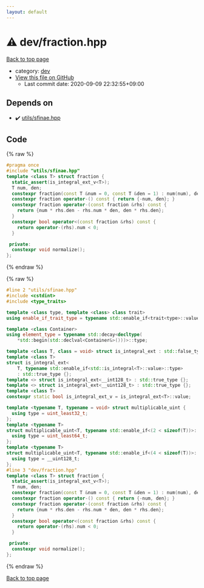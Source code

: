 ```yaml
---
layout: default
---
```


<!-- mathjax config similar to math.stackexchange -->
<script type="text/javascript" async
  src="https://cdnjs.cloudflare.com/ajax/libs/mathjax/2.7.5/MathJax.js?config=TeX-MML-AM_CHTML">
</script>
<script type="text/x-mathjax-config">
  MathJax.Hub.Config({
    TeX: { equationNumbers: { autoNumber: "AMS" }},
    tex2jax: {
      inlineMath: [ ['$','$'] ],
      processEscapes: true
    },
    "HTML-CSS": { matchFontHeight: false },
    displayAlign: "left",
    displayIndent: "2em"
  });
</script>

<script type="text/javascript" src="https://cdnjs.cloudflare.com/ajax/libs/jquery/3.4.1/jquery.min.js"></script>
<script src="https://cdn.jsdelivr.net/npm/jquery-balloon-js@1.1.2/jquery.balloon.min.js" integrity="sha256-ZEYs9VrgAeNuPvs15E39OsyOJaIkXEEt10fzxJ20+2I=" crossorigin="anonymous"></script>
<script type="text/javascript" src="../../assets/js/copy-button.js"></script>
<link rel="stylesheet" href="../../assets/css/copy-button.css" />


# :warning: dev/fraction.hpp

<a href="../../index.html">Back to top page</a>

* category: <a href="../../index.html#e77989ed21758e78331b20e477fc5582">dev</a>
* <a href="{{ site.github.repository_url }}/blob/master/dev/fraction.hpp">View this file on GitHub</a>
    - Last commit date: 2020-09-09 22:32:55+09:00




## Depends on

* :heavy_check_mark: <a href="../utils/sfinae.hpp.html">utils/sfinae.hpp</a>


## Code

<a id="unbundled"></a>
{% raw %}
```cpp
#pragma once
#include "utils/sfinae.hpp"
template <class T> struct fraction {
  static_assert(is_integral_ext_v<T>);
  T num, den;
  constexpr fraction(const T &num = 0, const T &den = 1) : num(num), den(den) {}
  constexpr fraction operator-() const { return {-num, den}; }
  constexpr fraction operator-(const fraction &rhs) const {
    return {num * rhs.den - rhs.num * den, den * rhs.den};
  }
  constexpr bool operator<(const fraction &rhs) const {
    return operator-(rhs).num < 0;
  }

 private:
  constexpr void normalize();
};

```
{% endraw %}

<a id="bundled"></a>
{% raw %}
```cpp
#line 2 "utils/sfinae.hpp"
#include <cstdint>
#include <type_traits>

template <class type, template <class> class trait>
using enable_if_trait_type = typename std::enable_if<trait<type>::value>::type;

template <class Container>
using element_type = typename std::decay<decltype(
    *std::begin(std::declval<Container&>()))>::type;

template <class T, class = void> struct is_integral_ext : std::false_type {};
template <class T>
struct is_integral_ext<
    T, typename std::enable_if<std::is_integral<T>::value>::type>
    : std::true_type {};
template <> struct is_integral_ext<__int128_t> : std::true_type {};
template <> struct is_integral_ext<__uint128_t> : std::true_type {};
template <class T>
constexpr static bool is_integral_ext_v = is_integral_ext<T>::value;

template <typename T, typename = void> struct multiplicable_uint {
  using type = uint_least32_t;
};
template <typename T>
struct multiplicable_uint<T, typename std::enable_if<(2 < sizeof(T))>::type> {
  using type = uint_least64_t;
};
template <typename T>
struct multiplicable_uint<T, typename std::enable_if<(4 < sizeof(T))>::type> {
  using type = __uint128_t;
};
#line 3 "dev/fraction.hpp"
template <class T> struct fraction {
  static_assert(is_integral_ext_v<T>);
  T num, den;
  constexpr fraction(const T &num = 0, const T &den = 1) : num(num), den(den) {}
  constexpr fraction operator-() const { return {-num, den}; }
  constexpr fraction operator-(const fraction &rhs) const {
    return {num * rhs.den - rhs.num * den, den * rhs.den};
  }
  constexpr bool operator<(const fraction &rhs) const {
    return operator-(rhs).num < 0;
  }

 private:
  constexpr void normalize();
};

```
{% endraw %}

<a href="../../index.html">Back to top page</a>

